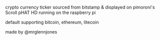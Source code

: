 
crypto currency ticker sourced from bitstamp & displayed on pimoroni's Scroll pHAT HD running on the raspberry pi

default supporting bitcoin, ethereum, litecoin

made by @mrglennjones
